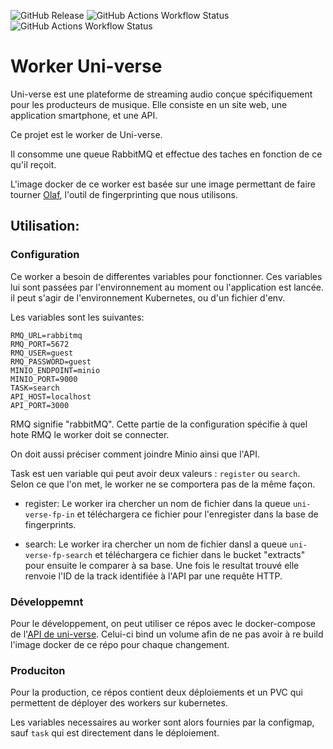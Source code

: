 ![GitHub Release](https://img.shields.io/github/v/release/uni-verse-fm/uni-verse-worker?sort=semver&display_name=release&style=for-the-badge&label=WORKER%3ARELEASE&cacheSeconds=3600)
![GitHub Actions Workflow Status](https://img.shields.io/github/actions/workflow/status/uni-verse-fm/uni-verse-worker/ci.yml?style=for-the-badge&label=WORKER%3AChecks&logo=eslint)
![GitHub Actions Workflow Status](https://img.shields.io/github/actions/workflow/status/uni-verse-fm/uni-verse-worker/build.yml?style=for-the-badge&label=WORKER%3ABuild&logo=nodedotjs)

# Worker Uni-verse

Uni-verse est une plateforme de streaming audio conçue spécifiquement pour les producteurs de musique.
Elle consiste en un site web, une application smartphone, et une API.

Ce projet est le worker de Uni-verse.

Il consomme une queue RabbitMQ et effectue des taches en fonction de ce qu'il reçoit.

L'image docker de ce worker est basée sur une image permettant de faire tourner [Olaf](https://github.com/JorenSix/Olaf), l'outil de fingerprinting que nous utilisons.


## Utilisation:

### Configuration
Ce worker a besoin de differentes variables pour fonctionner. Ces variables lui sont passées par l'environnement au moment ou l'application est lancée. il peut s'agir de l'environnement Kubernetes, ou d'un fichier d'env.

Les variables sont les suivantes:
```
RMQ_URL=rabbitmq
RMQ_PORT=5672
RMQ_USER=guest
RMQ_PASSWORD=guest
MINIO_ENDPOINT=minio
MINIO_PORT=9000
TASK=search
API_HOST=localhost
API_PORT=3000
```

RMQ signifie "rabbitMQ". Cette partie de la configuration spécifie à quel hote RMQ le worker doit se connecter.

On doit aussi préciser comment joindre Minio ainsi que l'API.


Task est uen variable qui peut avoir deux valeurs : `register` ou `search`. Selon ce que l'on met, le worker ne se comportera pas de la même façon.

- register: Le worker ira chercher un nom de fichier dans la queue `uni-verse-fp-in` et téléchargera ce fichier pour l'enregister dans la base de fingerprints.

- search: Le worker ira chercher un nom de fichier dansl a queue `uni-verse-fp-search` et téléchargera ce fichier dans le bucket "extracts" pour ensuite le comparer à sa base. Une fois le resultat trouvé elle renvoie l'ID de la track identifiée à l'API par une requête HTTP.

### Développemnt

Pour le développement, on peut utiliser ce répos avec le docker-compose de l'[API de uni-verse](https://github.com/uni-verse-fm/uni-verse-api). Celui-ci bind un volume afin de ne pas avoir à re build l'image docker de ce répo pour chaque changement.

### Produciton
Pour la production, ce répos contient deux déploiements et un PVC qui permettent de déployer des workers sur kubernetes.

Les variables necessaires au worker sont alors fournies par la configmap, sauf `task` qui est directement dans le déploiement.
